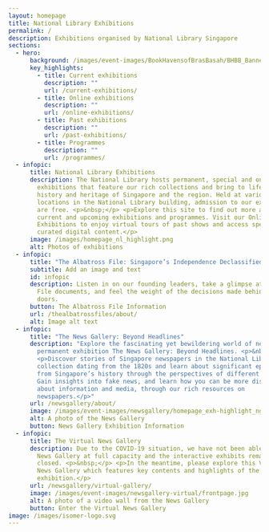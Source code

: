 ```yaml
---
layout: homepage
title: National Library Exhibitions
permalink: /
description: Exhibitions organised by National Library Singapore
sections:
  - hero:
      background: /images/event-images/BookHavensofBrasBasah/BHBB_Banner.jpg
      key_highlights:
        - title: Current exhibitions
          description: ""
          url: /current-exhibitions/
        - title: Online exhibitions
          description: ""
          url: /online-exhibitions/
        - title: Past exhibitions
          description: ""
          url: /past-exhibitions/
        - title: Programmes
          description: ""
          url: /programmes/
  - infopic:
      title: National Library Exhibitions
      description: The National Library hosts permanent, special and online
        exhibitions that feature our rich collections and bring to life the
        history and heritage of Singapore and the region. Held at various
        locations in the National Library building, admission to our exhibitions
        are free. <p>&nbsp;</p> <p>Explore this site to find out more about our
        current and upcoming exhibitions and programmes. Visit our Online
        Exhibitions to enjoy virtual tours of past shows and access specially
        curated digital content.</p>
      image: /images/homepage_nl_highlight.png
      alt: Photos of exhibitions
  - infopic:
      title: "The Albatross File: Singapore’s Independence Declassified"
      subtitle: Add an image and text
      id: infopic
      description: Listen in on our founding leaders, take a glimpse at the Albatross
        File documents, and feel the weight of the decisions made behind closed
        doors.
      button: The Albatross File Information
      url: /thealbatrossfiles/about/
      alt: Image alt text
  - infopic:
      title: "The News Gallery: Beyond Headlines"
      description: "Explore the fascinating yet bewildering world of news media at our
        permanent exhibition The News Gallery: Beyond Headlines. <p>&nbsp;</p>
        <p>Discover stories of Singapore newspapers in the National Library’s
        collection dating from the 1820s and learn about significant episodes
        from Singapore’s history through the perspectives of different media.
        Gain insights into fake news, and learn how you can be more discerning
        about information and media, through our rich resources on
        newspapers.</p>"
      url: /newsgallery/about/
      image: /images/event-images/newsgallery/homepage_exh-highlight_ng.jpg
      alt: A photo of the News Gallery
      button: News Gallery Exhibition Information
  - infopic:
      title: The Virtual News Gallery
      description: Due to the COVID-19 situation, we have not been able to open The
        News Gallery at full capacity and the interactive exhibits remain
        closed. <p>&nbsp;</p> <p>In the meantime, please explore this Virtual
        News Gallery which features key contents and highlights of the
        exhibition.</p>
      url: /newsgallery/virtual-gallery/
      image: /images/event-images/newsgallery-virtual/frontpage.jpg
      alt: A photo of a video wall from the News Gallery
      button: Enter the Virtual News Gallery
image: /images/isomer-logo.svg
---
```

